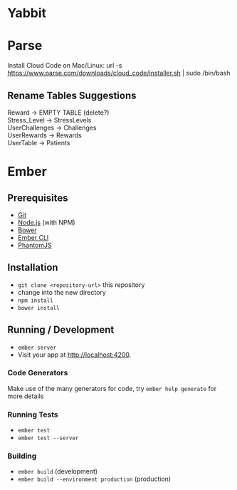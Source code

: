 # Yabbit

# Parse

Install Cloud Code on Mac/Linux:
url -s https://www.parse.com/downloads/cloud_code/installer.sh | sudo /bin/bash

## Rename Tables Suggestions

Reward         -> EMPTY TABLE (delete?)  
Stress_Level   -> StressLevels  
UserChallenges -> Challenges  
UserRewards    -> Rewards  
UserTable      -> Patients  

# Ember

## Prerequisites

* [Git](http://git-scm.com/)
* [Node.js](http://nodejs.org/) (with NPM)
* [Bower](http://bower.io/)
* [Ember CLI](http://www.ember-cli.com/)
* [PhantomJS](http://phantomjs.org/)

## Installation

* `git clone <repository-url>` this repository
* change into the new directory
* `npm install`
* `bower install`

## Running / Development

* `ember server`
* Visit your app at [http://localhost:4200](http://localhost:4200).

### Code Generators

Make use of the many generators for code, try `ember help generate` for more details

### Running Tests

* `ember test`
* `ember test --server`

### Building

* `ember build` (development)
* `ember build --environment production` (production)
